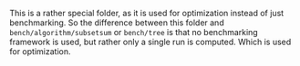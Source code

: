 This is a rather special folder, as it is used for optimization instead of just benchmarking. So the difference 
between this folder and `bench/algorithm/subsetsum` or `bench/tree` is that no benchmarking framework is used, but
rather only a single run is computed. Which is used for optimization.